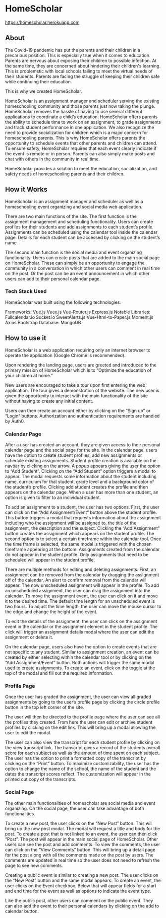 # HomeScholar

https://homescholar.herokuapp.com

## About

The Covid-19 pandemic has put the parents and their children in a precarious position. This is especially true when it comes to education. Parents are nervous about exposing their children to possible infection. At the same time, they are concerned about hindering their children's learning. This is problemstic with local schools failing to meet the virtual needs of their students. Parents are facing the struggle of keeping their children safe while continuing their education.

This is why we created HomeScholar.

HomeScholar is an assignment manager and scheduler serving the existing homeschooling community and those parents just now taking the plunge. HomeScholar removes the hassle of having to use several different applications to coordinate a child’s education. HomeScholar offers parents the ability to schedule time to work on an assignment, to grade assignments and track student performance in one application. We also recognize the need to provide socialization for children which is a major concern for homeschooling parents. This is why HomeScholar offers parents the opportunity to schedule events that other parents and children can attend. To ensure safety, HomeScholar requires that each event clearly indicate if the event is remote or in person. Parents can also simply make posts and chat with others in the community in real time.

HomeScholar provides a solution to meet the education, socialization, and safety needs of homeschooling parents and their children.

## How it Works

HomeScholar is an assignment manager and scheduler as well as a homeschooling event organizing and social media web application.

There are two main functions of the site. The first function is the assignment management and scheduling functionality. Users can create profiles for their students and add assignments to each student’s profile. Assignments can be scheduled using the calendar tool inside the calendar page. Details for each student can be accessed by clicking on the student’s name.

The second main function is the social media and event organizing functionality. Users can create posts that are added to the main social page on HomeScholar. These can simply be an opportunity to engage the community in a conversation in which other users can comment in real time on the post. Or the post can be an event announcement in which other users can add to their personal calendar page.

### Tech Stack Used

HomeScholar was built using the following technologies:

Frameworks:
Vue.js
Vuex.js
Vue-Router.js
Express.js
Notable Libraries:
Fullcalendar.io
Socket.io
SweetAlerts.js
Vue-Html-to-Paper.js
Moment.js
Axios
Bootstrap
Database:
MongoDB

## How to use it

HomeScholar is a web application requiring only an internet browser to operate the application (Google Chrome is recommended).

Upon rendering the landing page, users are greeted and introduced to the primary mission of HomeScholar which is to “Optimize the education of your children at home.”

New users are encouraged to take a tour upon first entering the web application. The tour gives a demonstration of the website. The new user is given the opportunity to interact with the main functionality of the site without having to create any initial content.

Users can then create an account either by clicking on the “Sign up” or “Login” buttons. Authorization and authentication requirements are handled by Auth0.

### Calendar Page

After a user has created an account, they are given access to their personal calendar page and the social page for the site. In the calendar page, users have the option to create student profiles, add new assignments or schedule existing assignments. Student profile creation is available on the navbar by clicking on the arrow. A popup appears giving the user the option to “Add Student”. Clicking on the “Add Student” option triggers a modal to appear. The modal requests some information about the student including name, curriculum for that student, grade level and a background color of the student’s profile. Clicking add student creates the profile and then appears on the calendar page. When a user has more than one student, an option is given to filter to an individual student.

To add an assignment to a student, the user has two options. First, the user can click on the “Add Assignment/Event” button above the student profile. This button triggers a modal that requests information about the assignment including who the assignment will be assigned to, the title of the assignment, the description and the subject. Clicking the “Add Assignment” button creates the assignment which appears on the student profile. The second option is to select a certain timeframe within the calendar tool. Once the time frame is selected, the same modal is triggered with the chosen timeframe appearing at the bottom. Assignments created from the calendar do not appear in the student profile. Only assignments that need to be scheduled will appear in the student profile.

There are multiple methods for editing and deleting assignments. First, an assignment can be removed from the calendar by dragging the assignment off of the calendar. An alert to confirm removal from the calendar will appear. The now unscheduled assignment will appear in the profile. To add an unscheduled assignment, the user can drag the assignment into the calendar. To move the assignment event, the user can click on it and move it to the desired time. The default time length for an unscheduled event is two hours. To adjust the time length, the user can move the mouse cursor to the edge and change the height of the event.

To edit the details of the assignment, the user can click on the assignment event in the calendar or the assignment element in the student profile. The click will trigger an assignment details modal where the user can edit the assignment or delete it.

On the calendar page, users also have the option to create events that are not specific to any student. Similar to assignment creation, an event can be created by either selecting within the calendar tool or by clicking on the “Add Assignment/Event” button. Both actions will trigger the same modal used to create assignments. To create an event, click on the toggle at the top of the modal and fill out the required information.

### Profile Page

Once the user has graded the assignment, the user can view all graded assignments by going to the user’s profile page by clicking the circle profile button in the top left corner of the site.

The user will then be directed to the profile page where the user can see all the profiles they created. From here the user can edit or archive student profiles by clicking on the edit link. This will bring up a modal allowing the user to edit the modal.

The user can also view the transcript for each student profile by clicking on the view transcript link. The transcript gives a record of the students overall score for each subject as well as the amount of time spent on each subject. The user has the option to print a formatted copy of the transcript by clicking on the “Print” button. To maximize customizability, the user has the option to change the name of the school, the name of the student and the dates the transcript scores reflect. The customization will appear in the printed out copy of the transcripts.

### Social Page

The other main functionalities of homescholar are social media and event organizing. On the social page, the user can take advantage of both functionalities.

To create a new post, the user clicks on the “New Post” button. This will bring up the new post modal. The modal will request a title and body for the post. To create a post that is not linked to an event, the user can then click “Post”. The post will appear in the main social page of HomeScholar. Other users can see the post and add comments. To view the comments, the user can click on the “View Comments” button. This will bring up a detail page for the post along with all the comments made on the post by users. The comments are updated in real time so the user does not need to refresh the page to see new comments.

Creating a public event is similar to creating a new post. The user clicks on the “New Post” button and the same modal appears. To create an event, the user clicks on the Event checkbox. Below that will appear fields for a start and end time for the event as well as options to indicate the event type.

Like the public post, other users can comment on the public event. They can also add the event to their personal calendars by clicking on the add to calendar button.
